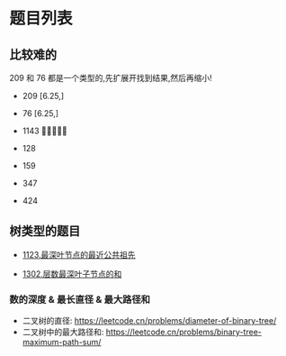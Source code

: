 # 题目列表

## 比较难的

209 和 76 都是一个类型的,先扩展开找到结果,然后再缩小!

- 209 [6.25,]
- 76  [6.25,]


- 1143 🍺🍺🍺🍺🍺
- 128
- 159
- 347
- 424

## 树类型的题目

- [1123.最深叶节点的最近公共祖先](https://leetcode.cn/problems/lowest-common-ancestor-of-deepest-leaves/)

- [1302.层数最深叶子节点的和](https://leetcode.cn/problems/deepest-leaves-sum/)

### 数的深度 & 最长直径 & 最大路径和

- 二叉树的直径: https://leetcode.cn/problems/diameter-of-binary-tree/
- 二叉树中的最大路径和: https://leetcode.cn/problems/binary-tree-maximum-path-sum/
